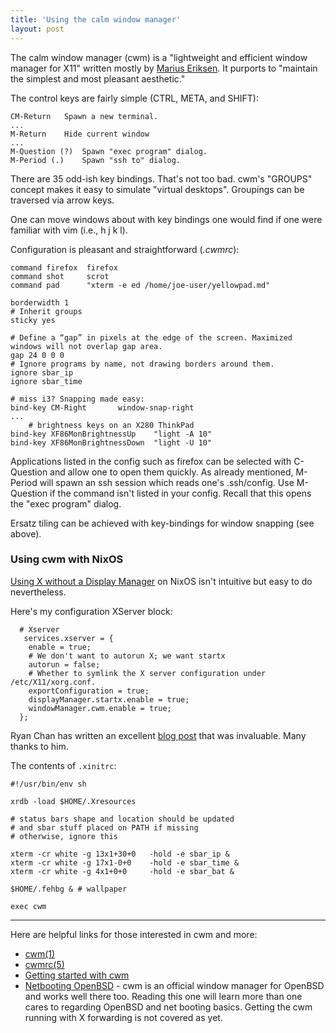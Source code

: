 ```yaml
---
title: 'Using the calm window manager'
layout: post
---
```


The calm window manager (cwm) is a "lightweight and efficient window manager for X11" written mostly by [Marius Eriksen](https://monkey.org/~marius/). It purports to "maintain the simplest and most pleasant aesthetic."

The control keys are fairly simple (CTRL, META, and SHIFT):

	CM-Return	Spawn a new terminal.
	...
	M-Return	Hide current window
	...
	M-Question (?)	Spawn "exec program" dialog.
	M-Period (.)	Spawn "ssh to" dialog.

There are 35 odd-ish key bindings. That's not too bad. cwm's "GROUPS" concept makes it easy to simulate "virtual desktops". Groupings can be traversed via arrow keys.

One can move windows about with key bindings one would find if one were familiar with vim (i.e., h j k l).

Configuration is pleasant and straightforward (*.cwmrc*):

	command firefox  firefox
	command shot	 scrot
	command pad 	 "xterm -e ed /home/joe-user/yellowpad.md"

	borderwidth 1
	# Inherit groups 
	sticky yes

	# Define a “gap” in pixels at the edge of the screen. Maximized windows will not overlap gap area.
	gap 24 0 0 0
	# Ignore programs by name, not drawing borders around them.
	ignore sbar_ip
	ignore sbar_time

	# miss i3? Snapping made easy:
	bind-key CM-Right		window-snap-right
	...
        # brightness keys on an X280 ThinkPad
	bind-key XF86MonBrightnessUp	"light -A 10"
	bind-key XF86MonBrightnessDown	"light -U 10"

Applications listed in the config such as firefox can be selected with C-Question and allow one to open them quickly. As already mentioned, M-Period will spawn an ssh session which reads one's .ssh/config. Use M-Question if the command isn't listed in your config. Recall that this opens the "exec program" dialog.

Ersatz tiling can be achieved with key-bindings for window snapping (see above).

### Using cwm with NixOS

[Using X without a Display Manager](https://nixos.wiki/wiki/Using_X_without_a_Display_Manager) on NixOS isn't intuitive but easy to do nevertheless.

Here's my configuration XServer block:

	  # Xserver 
	   services.xserver = {
	    enable = true;
	    # We don't want to autorun X; we want startx 
	    autorun = false;
	    # Whether to symlink the X server configuration under /etc/X11/xorg.conf. 
	    exportConfiguration = true;
	    displayManager.startx.enable = true;
	    windowManager.cwm.enable = true;
	  };

Ryan Chan has written an excellent [blog post](https://rycwo.xyz/2019/02/07/nixos-series-configuring-xinit) that was invaluable. Many thanks to him.

The contents of `.xinitrc`:

	#!/usr/bin/env sh

	xrdb -load $HOME/.Xresources
        
	# status bars shape and location should be updated
	# and sbar stuff placed on PATH if missing
	# otherwise, ignore this

	xterm -cr white -g 13x1+30+0   -hold -e sbar_ip &
	xterm -cr white -g 17x1-0+0    -hold -e sbar_time &
	xterm -cr white -g 4x1+0+0     -hold -e sbar_bat &

	$HOME/.fehbg & # wallpaper

	exec cwm

<!-- ![cwm screenshot](https://wiki.boringtranquility.io/assets/imgs/cwm_grab.png) -->

- - -

Here are helpful links for those interested in cwm and more:

* [cwm(1)](https://man.openbsd.org/cwm.1)
* [cwmrc(5)](https://man.openbsd.org/cwmrc.5)
* [Getting started with cwm](https://undeadly.org/cgi?action=article&sid=20090502141551)
* [Netbooting OpenBSD](/posts/2021-08-19-Netbooting-OpenBSD.html) - cwm is an official window manager for OpenBSD and works well there too. Reading this one will learn more than one cares to regarding OpenBSD and net booting basics. Getting the cwm running with X forwarding is not covered as yet.
